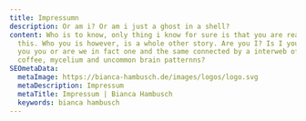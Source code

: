 ```yaml
---
title: Impressumn
description: Or am i? Or am i just a ghost in a shell?
content: Who is to know, only thing i know for sure is that you are reading
  this. Who you is however, is a whole other story. Are you I? Is I you? Are
  you you or are we in fact one and the same connected by a interweb of pizza,
  coffee, mycelium and uncommon brain patternns?
SEOmetaData:
  metaImage: https://bianca-hambusch.de/images/logos/logo.svg
  metaDescription: Impressum
  metaTitle: Impressum | Bianca Hambusch
  keywords: bianca hambusch
---
```

